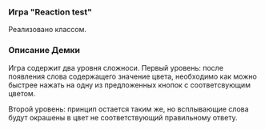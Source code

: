 ### Игра "Reaction test"

Реализовано классом.


### Описание Демки
Игра содержит два уровня сложноси.
Первый уровень: после появления слова содержащего значение цвета,
необходимо как можно быстрее нажать на одну из предложенных кнопок
с соответсвующим цветом.

Второй уровень: принцип остается таким же, но всплывающие слова
будут окрашены в цвет не соответствующий правильному ответу.
